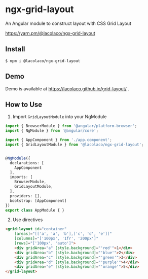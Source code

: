 # ngx-grid-layout

An Angular module to construct layout with CSS Grid Layout

https://yarn.pm/@lacolaco/ngx-grid-layout

## Install

```
$ npm i @lacolaco/ngx-grid-layout
```

## Demo

Demo is available at https://lacolaco.github.io/grid-layout/ .

## How to Use

 1. Import `GridLayoutModule` into your NgModule

```ts
import { BrowserModule } from '@angular/platform-browser';
import { NgModule } from '@angular/core';

import { AppComponent } from './app.component';
import { GridLayoutModule } from '@lacolaco/ngx-grid-layout';


@NgModule({
  declarations: [
    AppComponent
  ],
  imports: [
    BrowserModule,
    GridLayoutModule,
  ],
  providers: [],
  bootstrap: [AppComponent]
})
export class AppModule { }
```

 2. Use directives

```html
<grid-layout id="container" 
    [areas]="[['a', 'a', 'b'],['c', 'd', 'e']]" 
    [columns]="['100px', '1fr', '200px']" 
    [rows]="['100px', 'auto']">
    <div gridArea="a" [style.background]="'red'">1</div>
    <div gridArea="b" [style.background]="'blue'">2</div>
    <div gridArea="c" [style.background]="'green'">3</div>
    <div gridArea="d" [style.background]="'purple'">4</div>
    <div gridArea="e" [style.background]="'orange'">5</div>
</grid-layout>
```
